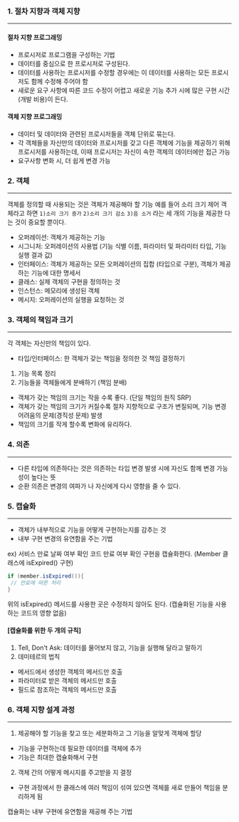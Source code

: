 ### 1. 절차 지향과 객체 지향

---

#### 절차 지향 프로그래밍

- 프로시저로 프로그램을 구성하는 기법
- 데이터를 중심으로 한 프로시저로 구성된다.
- 데이터를 사용하는 프로시저를 수정할 경우에는 이 데이터를 사용하는 모든 프로시저도 함께 수정해 주어야 함
- 새로운 요구 사항에 따른 코드 수정이 어렵고 새로운 기능 추가 시에 많은 구현 시간(개발 비용)이 든다.

#### 객체 지향 프로그래밍

- 데이터 및 데이터와 관련된 프로시저들을 객체 단위로 묶는다.
- 각 객체들을 자신만의 데이터와 프로시저를 갖고 다른 객체에 기능을 제공하기 위해 프로시저를 사용하는데, 이때 프로시저는 자신이 속한 객체의 데이터에만 접근 가능
- 요구사항 변화 시, 더 쉽게 변경 가능

### 2. 객체

---

객체를 정의할 때 사용되는 것은 객체가 제공해야 할 기능
예를 들어 소리 크기 제어 객체라고 하면 `1)소리 크기 증가` `2)소리 크기 감소` `3)음 소거` 라는 세 개의 기능을 제공한 다는 것이 중요할 뿐이다.

- 오퍼레이션: 객체가 제공하는 기능
- 시그니처: 오퍼레이션의 사용법 (기능 식별 이름, 파라미터 및 파라미터 타입, 기능 실행 결과 값)
- 인터페이스: 객체가 제공하는 모든 오퍼레이션의 집합 (타입으로 구분), 객체가 제공하는 기능에 대한 명세서
- 클래스: 실제 객체의 구현을 정의하는 것
- 인스턴스: 메모리에 생성된 객체
- 메시지: 오퍼레이션의 실행을 요청하는 것

### 3. 객체의 책임과 크기

---

각 객체는 자신만의 책임이 있다.

- 타입/인터페이스: 한 객체가 갖는 책임을 정의한 것
  책임 결정하기

1. 기능 목록 정리
2. 기능들을 객체들에게 분배하기 (책임 분배)

- 객체가 갖는 책임의 크기는 작을 수록 좋다. (단일 책임의 원직 SRP)
- 객체가 갖는 책임의 크기가 커질수록 절차 지향적으로 구조가 변질되며, 기능 변경 어려움의 문제(경직성 문제) 발생
- 책임의 크기를 작게 할수록 변화에 유리하다.

### 4. 의존

---

- 다른 타입에 의존하다는 것은 의존하는 타입 변경 발생 시에 자신도 함께 변경 가능성이 높다는 뜻
- 순환 의존은 변경의 여파가 나 자신에게 다시 영향을 줄 수 있다.

### 5. 캡슐화

---

- 객체가 내부적으로 기능을 어떻게 구현하는지를 감추는 것
- 내부 구현 변경의 유연함을 주는 기법

ex) 서비스 만료 날짜 여부 확인 코드
만료 여부 확인 구현을 캡슐화한다. (Member 클래스에 isExpired() 구현)

```java
if (member.isExpired()){
 // 만료에 따른 처리
}
```

위의 isExpired() 메서드를 사용한 곳은 수정하지 않아도 된다. (캡슐화된 기능을 사용하는 코드의 영향 없음)

#### [캡슐화를 위한 두 개의 규칙]

1. Tell, Don't Ask: 데이터를 물어보지 않고, 기능을 실행해 달라고 말하기
2. 데미테르의 법칙

- 메서드에서 생성한 객체의 메서드만 호출
- 파라미터로 받은 객체의 메서드만 호출
- 필드로 참조하는 객체의 메서드만 호출

### 6. 객체 지향 설계 과정

---

1. 제공해야 할 기능을 찾고 또는 세분화하고 그 기능을 알맞게 객체에 할당

- 기능을 구현하는데 필요한 데이터를 객체에 추가
- 기능은 최대한 캡슐화해서 구현

2. 객체 간의 어떻게 메시지를 주고받을 지 결정

- 구현 과정에서 한 클래스에 여러 책임이 섞여 있으면 객체를 새로 만들어 책임을 분리하게 됨

캡슐화는 내부 구현에 유연함을 제공해 주는 기법
